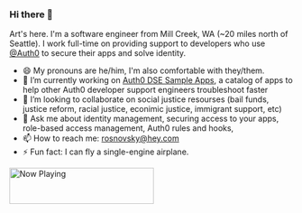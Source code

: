 ### Hi there 👋

Art's here. I'm a software engineer from Mill Creek, WA (~20 miles north of Seattle). I work full-time on providing support to developers who use [@Auth0](https://github.com/auth0) to secure their apps and solve identity.


- 😄 My pronouns are he/him, I'm also comfortable with they/them.
- 🔭 I’m currently working on [Auth0 DSE Sample Apps](https://github.com/DSE-Side-Projects/auth0-example-apps), a catalog of apps to help other Auth0 developer support engineers troubleshoot faster
- 👯 I’m looking to collaborate on social justice resourses (bail funds, justice reform, racial justice, econimic justice, immigrant support, etc) 
- 💬 Ask me about identity management, securing access to your apps, role-based access management, Auth0 rules and hooks, 
- 📫 How to reach me: rosnovsky@hey.com
- ⚡ Fun fact: I can fly a single-engine airplane.


<a href="https://spotify-readme.vercel.app/api/now-playing?open">
    <img src="https://spotify-readme.vercel.app/api/now-playing" width="256" height="64" alt="Now Playing">
</a>
